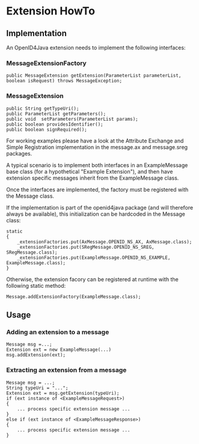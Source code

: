 # Extension HowTo #

## Implementation ##

An OpenID4Java extension needs to implement the following interfaces:

### MessageExtensionFactory ###
```
public MessageExtension getExtension(ParameterList parameterList, boolean isRequest) throws MessageException;
```

### MessageExtension ###
```
public String getTypeUri();
public ParameterList getParameters();
public void  setParameters(ParameterList params);
public boolean providesIdentifier();
public boolean signRequired();
```

For working examples please have a look at the Attribute Exchange and Simple Registration implementation in the message.ax and message.sreg packages.

A typical scenario is to implement both interfaces in an ExampleMessage base class (for a hypothetical "Example Extension"), and then have extension specific messages inherit from the ExampleMessage class.

Once the interfaces are implemented, the factory must be registered with the Message class.

If the implementation is part of the openid4java package (and will therefore always be available), this initialization can be hardcoded in the Message class:

```
static
{
    _extensionFactories.put(AxMessage.OPENID_NS_AX, AxMessage.class);
    _extensionFactories.put(SRegMessage.OPENID_NS_SREG, SRegMessage.class);
    _extensionFactories.put(ExampleMessage.OPENID_NS_EXAMPLE, ExampleMessage.class);
}
```

Otherwise, the extension facory can be registered at runtime with the following static method:
```
Message.addExtensionFactory(ExampleMessage.class);
```


## Usage ##

### Adding an extension to a message ###

```
Message msg =...;
Extension ext = new ExampleMessage(...)
msg.addExtension(ext);
```

### Extracting an extension from a message ###
```
Message msg = ...;
String typeUri = "...";
Extension ext = msg.getExtension(typeUri);
if (ext instance of <ExampleMessageRequest>)
{
    ... process specific extension message ...
}
else if (ext instance of <ExampleMessageResponse>)
{
    ... process specific extension message ...
}
```
